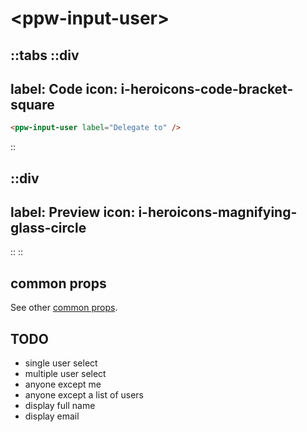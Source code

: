 # \<ppw-input-user\>


::tabs
  ::div
  ---
  label: Code
  icon: i-heroicons-code-bracket-square
  ---
  ```html
  <ppw-input-user label="Delegate to" />
  ```
  ::

  ::div
  ---
  label: Preview
  icon: i-heroicons-magnifying-glass-circle
  ---
  <ppw-input-user />
  ::
::

## common props

See other [common props](intro).


## TODO

* single user select
* multiple user select
* anyone except me
* anyone except a list of users
* display full name
* display email

